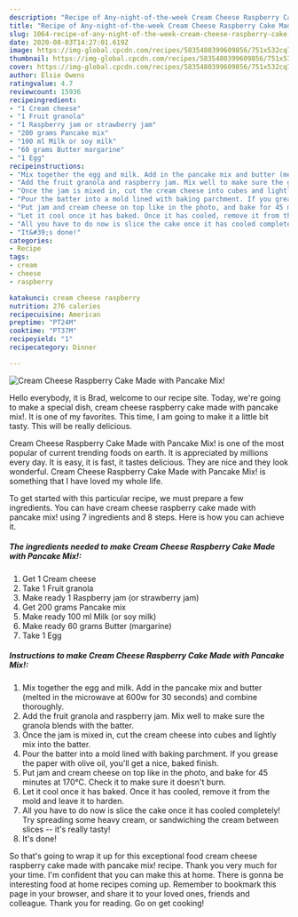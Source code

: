 ```yaml
---
description: "Recipe of Any-night-of-the-week Cream Cheese Raspberry Cake Made with Pancake Mix!"
title: "Recipe of Any-night-of-the-week Cream Cheese Raspberry Cake Made with Pancake Mix!"
slug: 1064-recipe-of-any-night-of-the-week-cream-cheese-raspberry-cake-made-with-pancake-mix
date: 2020-08-03T14:27:01.619Z
image: https://img-global.cpcdn.com/recipes/5835480399609856/751x532cq70/cream-cheese-raspberry-cake-made-with-pancake-mix-recipe-main-photo.jpg
thumbnail: https://img-global.cpcdn.com/recipes/5835480399609856/751x532cq70/cream-cheese-raspberry-cake-made-with-pancake-mix-recipe-main-photo.jpg
cover: https://img-global.cpcdn.com/recipes/5835480399609856/751x532cq70/cream-cheese-raspberry-cake-made-with-pancake-mix-recipe-main-photo.jpg
author: Elsie Owens
ratingvalue: 4.7
reviewcount: 15936
recipeingredient:
- "1 Cream cheese"
- "1 Fruit granola"
- "1 Raspberry jam or strawberry jam"
- "200 grams Pancake mix"
- "100 ml Milk or soy milk"
- "60 grams Butter margarine"
- "1 Egg"
recipeinstructions:
- "Mix together the egg and milk. Add in the pancake mix and butter (melted in the microwave at 600w for 30 seconds) and combine thoroughly."
- "Add the fruit granola and raspberry jam. Mix well to make sure the granola blends with the batter."
- "Once the jam is mixed in, cut the cream cheese into cubes and lightly mix into the batter."
- "Pour the batter into a mold lined with baking parchment. If you grease the paper with olive oil, you&#39;ll get a nice, baked finish."
- "Put jam and cream cheese on top like in the photo, and bake for 45 minutes at 170℃. Check it to make sure it doesn&#39;t burn."
- "Let it cool once it has baked. Once it has cooled, remove it from the mold and leave it to harden."
- "All you have to do now is slice the cake once it has cooled completely! Try spreading some heavy cream, or sandwiching the cream between slices -- it&#39;s really tasty!"
- "It&#39;s done!"
categories:
- Recipe
tags:
- cream
- cheese
- raspberry

katakunci: cream cheese raspberry 
nutrition: 276 calories
recipecuisine: American
preptime: "PT24M"
cooktime: "PT37M"
recipeyield: "1"
recipecategory: Dinner

---
```



![Cream Cheese Raspberry Cake Made with Pancake Mix!](https://img-global.cpcdn.com/recipes/5835480399609856/751x532cq70/cream-cheese-raspberry-cake-made-with-pancake-mix-recipe-main-photo.jpg)

Hello everybody, it is Brad, welcome to our recipe site. Today, we're going to make a special dish, cream cheese raspberry cake made with pancake mix!. It is one of my favorites. This time, I am going to make it a little bit tasty. This will be really delicious.

Cream Cheese Raspberry Cake Made with Pancake Mix! is one of the most popular of current trending foods on earth. It is appreciated by millions every day. It is easy, it is fast, it tastes delicious. They are nice and they look wonderful. Cream Cheese Raspberry Cake Made with Pancake Mix! is something that I have loved my whole life.




To get started with this particular recipe, we must prepare a few ingredients. You can have cream cheese raspberry cake made with pancake mix! using 7 ingredients and 8 steps. Here is how you can achieve it.

<!--inarticleads1-->

##### The ingredients needed to make Cream Cheese Raspberry Cake Made with Pancake Mix!:

1. Get 1 Cream cheese
1. Take 1 Fruit granola
1. Make ready 1 Raspberry jam (or strawberry jam)
1. Get 200 grams Pancake mix
1. Make ready 100 ml Milk (or soy milk)
1. Make ready 60 grams Butter (margarine)
1. Take 1 Egg




<!--inarticleads2-->

##### Instructions to make Cream Cheese Raspberry Cake Made with Pancake Mix!:

1. Mix together the egg and milk. Add in the pancake mix and butter (melted in the microwave at 600w for 30 seconds) and combine thoroughly.
1. Add the fruit granola and raspberry jam. Mix well to make sure the granola blends with the batter.
1. Once the jam is mixed in, cut the cream cheese into cubes and lightly mix into the batter.
1. Pour the batter into a mold lined with baking parchment. If you grease the paper with olive oil, you&#39;ll get a nice, baked finish.
1. Put jam and cream cheese on top like in the photo, and bake for 45 minutes at 170℃. Check it to make sure it doesn&#39;t burn.
1. Let it cool once it has baked. Once it has cooled, remove it from the mold and leave it to harden.
1. All you have to do now is slice the cake once it has cooled completely! Try spreading some heavy cream, or sandwiching the cream between slices -- it&#39;s really tasty!
1. It&#39;s done!




So that's going to wrap it up for this exceptional food cream cheese raspberry cake made with pancake mix! recipe. Thank you very much for your time. I'm confident that you can make this at home. There is gonna be interesting food at home recipes coming up. Remember to bookmark this page in your browser, and share it to your loved ones, friends and colleague. Thank you for reading. Go on get cooking!

